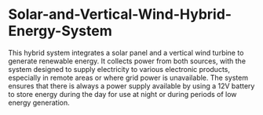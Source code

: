 # Solar-and-Vertical-Wind-Hybrid-Energy-System
This hybrid system integrates a solar panel and a vertical wind turbine to generate renewable energy. It collects power from both sources, with the system designed to supply electricity to various electronic products, especially in remote areas or where grid power is unavailable. The system ensures that there is always a power supply available by using a 12V battery to store energy during the day for use at night or during periods of low energy generation.
